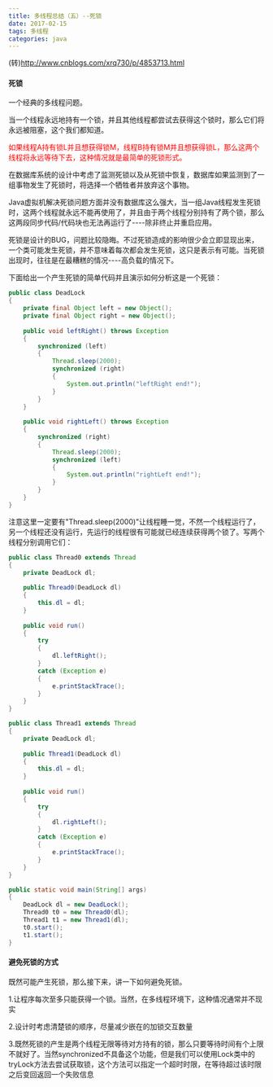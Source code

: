 ```yaml
---
title: 多线程总结（五）--死锁
date: 2017-02-15 
tags: 多线程
categories: java
---
```

(转)http://www.cnblogs.com/xrq730/p/4853713.html


#### 死锁

一个经典的多线程问题。

当一个线程永远地持有一个锁，并且其他线程都尝试去获得这个锁时，那么它们将永远被阻塞，这个我们都知道。

<font color="#FF0000">如果线程A持有锁L并且想获得锁M，线程B持有锁M并且想获得锁L，那么这两个线程将永远等待下去，这种情况就是最简单的死锁形式。</font>

在数据库系统的设计中考虑了监测死锁以及从死锁中恢复，数据库如果监测到了一组事物发生了死锁时，将选择一个牺牲者并放弃这个事物。

Java虚拟机解决死锁问题方面并没有数据库这么强大，当一组Java线程发生死锁时，这两个线程就永远不能再使用了，并且由于两个线程分别持有了两个锁，那么这两段同步代码/代码块也无法再运行了----除非终止并重启应用。

死锁是设计的BUG，问题比较隐晦。不过死锁造成的影响很少会立即显现出来，一个类可能发生死锁，并不意味着每次都会发生死锁，这只是表示有可能。当死锁出现时，往往是在最糟糕的情况----高负载的情况下。

<!--more-->

下面给出一个产生死锁的简单代码并且演示如何分析这是一个死锁：

```java
public class DeadLock
{
    private final Object left = new Object();
    private final Object right = new Object();
    
    public void leftRight() throws Exception
    {
        synchronized (left)
        {
            Thread.sleep(2000);
            synchronized (right)
            {
                System.out.println("leftRight end!");
            }
        }
    }
    
    public void rightLeft() throws Exception
    {
        synchronized (right)
        {
            Thread.sleep(2000);
            synchronized (left)
            {
                System.out.println("rightLeft end!");
            }
        }
    }
}
```
注意这里一定要有"Thread.sleep(2000)"让线程睡一觉，不然一个线程运行了，另一个线程还没有运行，先运行的线程很有可能就已经连续获得两个锁了。写两个线程分别调用它们：
```java
public class Thread0 extends Thread
{
    private DeadLock dl;
    
    public Thread0(DeadLock dl)
    {
        this.dl = dl;
    }
    
    public void run()
    {
        try
        {
            dl.leftRight();
        } 
        catch (Exception e)
        {
            e.printStackTrace();
        }
    }
}
```
```java
public class Thread1 extends Thread
{
    private DeadLock dl;
    
    public Thread1(DeadLock dl)
    {
        this.dl = dl;
    }
    
    public void run()
    {
        try
        {
            dl.rightLeft();
        } 
        catch (Exception e)
        {
            e.printStackTrace();
        }
    }
}
```
```java
public static void main(String[] args)
{
    DeadLock dl = new DeadLock();
    Thread0 t0 = new Thread0(dl);
    Thread1 t1 = new Thread1(dl);
    t0.start();
    t1.start();
}
```

#### 避免死锁的方式

既然可能产生死锁，那么接下来，讲一下如何避免死锁。

1.让程序每次至多只能获得一个锁。当然，在多线程环境下，这种情况通常并不现实

2.设计时考虑清楚锁的顺序，尽量减少嵌在的加锁交互数量

3.既然死锁的产生是两个线程无限等待对方持有的锁，那么只要等待时间有个上限不就好了。当然synchronized不具备这个功能，但是我们可以使用Lock类中的tryLock方法去尝试获取锁，这个方法可以指定一个超时时限，在等待超过该时限之后变回返回一个失败信息
